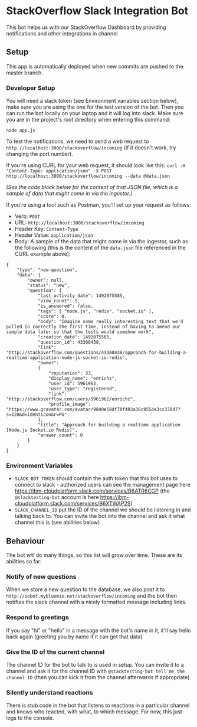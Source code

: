 # StackOverflow Slack Integration Bot

This bot helps us with our StackOverflow Dashboard by providing notifications and other integrations in channel

## Setup

This app is automatically deployed when new commits are pushed to the master branch.

### Developer Setup

You will need a slack token (see Environment variables section below), make sure you are using the one for the test version of the bot.  Then you can run the bot locally on your laptop and it will log into slack.  Make sure you are in the project's root directory when entering this command: 

`node app.js`

To test the notifications, we need to send a web request to `http://localhost:3000/stackoverflow/incoming` (if it doesn't work, try changing the port number).

If you're using CURL for your web request, it should look like this: 
`curl -H "Content-Type: application/json" -X POST http://localhost:3000/stackoverflow/incoming --data @data.json`

_(See the code block below for the content of that JSON file, which is a sample of data that might come in via the ingestor.)_

If you're using a tool such as Postman, you'll set up your request as follows: 

* Verb: `POST`
* URL: `http://localhost:3000/stackoverflow/incoming`
* Header Key: `Content-Type`
* Header Value: `application/json`
* Body: A sample of the data that might come in via the ingestor, such as the following (this is the content of the `data.json` file referenced in the CURL example above): 

```
{
    "type": "new-question",
    "data": { 
        "owner": null,
        "status": "new",
        "question": { 
            "last_activity_date": 1492075585,
            "view_count": 5,
            "is_answered": false,
            "tags": [ "node.js", "redis", "socket.io" ],
            "score": 0,
            "body": "Imagine some really interesting text that we'd pulled in correctly the first time, instead of having to amend our sample data later so that the tests would somehow work",
            "creation_date": 1492075585,
            "question_id": 43388438,
            "link": "http://stackoverflow.com/questions/43388438/approach-for-building-a-realtime-application-node-js-socket-io-redis",
            "owner": 
            { 
                "reputation": 33,
                "display_name": "enrichz",
                "user_id": 5961962,
                "user_type": "registered",
                "link": "http://stackoverflow.com/users/5961962/enrichz",
                "profile_image": "https://www.gravatar.com/avatar/9840e58df70f493a36c8554e3cc370d7?s=128&d=identicon&r=PG" 
            },
            "title": "Approach for building a realtime application [Node.js Socket.io Redis]",
            "answer_count": 0 
        }
    }
}
```

### Environment Variables

* `SLACK_BOT_TOKEN` should contain the auth token that this bot uses to connect to slack - authorized users can see the management page here https://ibm-cloudplatform.slack.com/services/B6ATR6CGP (the `@slacktesting-bot` account is here https://ibm-cloudplatform.slack.com/services/B6XTWAP2S)
* `SLACK_CHANNEL_ID` put the ID of the channel we should be listening in and talking back to.  You can invite the bot into the channel and ask it what channel this is (see abilities below)

## Behaviour

The bot _will_ do many things, so this list will grow over time.  These are its abilities so far:

### Notify of new questions

When we store a new question to the database, we also post it to `http://sobot.mybluemix.net/stackoverflow/incoming` and the bot then notifies the slack channel with a nicely formatted message including links.

### Respond to greetings

If you say "hi" or "hello" in a message with the bot's name in it, it'll say hello back again (greeting you by name if it can get that data)

### Give the ID of the current channel

The channel ID for the bot to talk to is used in setup.  You can invite it to a channel and ask it for the channel ID with `@stacktesting-bot tell me the channel ID` (then you can kick it from the channel afterwards if appropriate)

### Silently understand reactions

There is stub code in the bot that listens to reactions in a particular channel and knows who reacted, with what, to which message.  For now, this just logs to the console.
